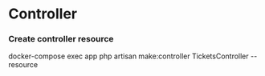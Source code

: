 # Controller 


### Create controller resource
docker-compose exec app php artisan make:controller TicketsController --resource

